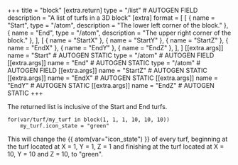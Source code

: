 +++
title = "block"
[extra.return]
type = "/list" # AUTOGEN FIELD
description = "A list of turfs in a 3D block"
[extra]
format = [
  [
    { name = "Start", type = "/atom", description = "The lower left corner of the block." },
    { name = "End", type = "/atom", description = "The upper right corner of the block." },
  ],
  [
    { name = "StartX" },
    { name = "StartY" },
    { name = "StartZ" },
    { name = "EndX" },
    { name = "EndY" },
    { name = "EndZ" },
  ],
]
[[extra.args]]
name = "Start" # AUTOGEN STATIC
type = "/atom" # AUTOGEN FIELD
[[extra.args]]
name = "End" # AUTOGEN STATIC
type = "/atom" # AUTOGEN FIELD
[[extra.args]]
name = "StartZ" # AUTOGEN STATIC
[[extra.args]]
name = "EndX" # AUTOGEN STATIC
[[extra.args]]
name = "EndY" # AUTOGEN STATIC
[[extra.args]]
name = "EndZ" # AUTOGEN STATIC
+++

The returned list is inclusive of the Start and End turfs.

```dm
for(var/turf/my_turf in block(1, 1, 1, 10, 10, 10))
    my_turf.icon_state = "green"
```

This will change the {{ atom(var="icon_state") }} of every turf, beginning at the turf located at X = 1, Y = 1, Z = 1 and finishing at the turf located at X = 10, Y = 10 and Z = 10, to "green".
